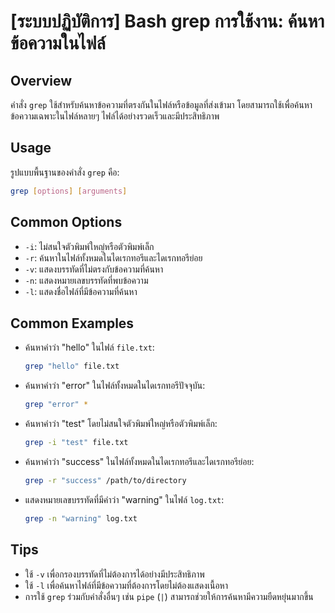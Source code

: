 # [ระบบปฏิบัติการ] Bash grep การใช้งาน: ค้นหาข้อความในไฟล์

## Overview
คำสั่ง `grep` ใช้สำหรับค้นหาข้อความที่ตรงกันในไฟล์หรือข้อมูลที่ส่งเข้ามา โดยสามารถใช้เพื่อค้นหาข้อความเฉพาะในไฟล์หลายๆ ไฟล์ได้อย่างรวดเร็วและมีประสิทธิภาพ

## Usage
รูปแบบพื้นฐานของคำสั่ง `grep` คือ:

```bash
grep [options] [arguments]
```

## Common Options
- `-i`: ไม่สนใจตัวพิมพ์ใหญ่หรือตัวพิมพ์เล็ก
- `-r`: ค้นหาในไฟล์ทั้งหมดในไดเรกทอรีและไดเรกทอรีย่อย
- `-v`: แสดงบรรทัดที่ไม่ตรงกับข้อความที่ค้นหา
- `-n`: แสดงหมายเลขบรรทัดที่พบข้อความ
- `-l`: แสดงชื่อไฟล์ที่มีข้อความที่ค้นหา

## Common Examples
- ค้นหาคำว่า "hello" ในไฟล์ `file.txt`:
  ```bash
  grep "hello" file.txt
  ```

- ค้นหาคำว่า "error" ในไฟล์ทั้งหมดในไดเรกทอรีปัจจุบัน:
  ```bash
  grep "error" *
  ```

- ค้นหาคำว่า "test" โดยไม่สนใจตัวพิมพ์ใหญ่หรือตัวพิมพ์เล็ก:
  ```bash
  grep -i "test" file.txt
  ```

- ค้นหาคำว่า "success" ในไฟล์ทั้งหมดในไดเรกทอรีและไดเรกทอรีย่อย:
  ```bash
  grep -r "success" /path/to/directory
  ```

- แสดงหมายเลขบรรทัดที่มีคำว่า "warning" ในไฟล์ `log.txt`:
  ```bash
  grep -n "warning" log.txt
  ```

## Tips
- ใช้ `-v` เพื่อกรองบรรทัดที่ไม่ต้องการได้อย่างมีประสิทธิภาพ
- ใช้ `-l` เพื่อค้นหาไฟล์ที่มีข้อความที่ต้องการโดยไม่ต้องแสดงเนื้อหา
- การใช้ `grep` ร่วมกับคำสั่งอื่นๆ เช่น `pipe` (`|`) สามารถช่วยให้การค้นหามีความยืดหยุ่นมากขึ้น